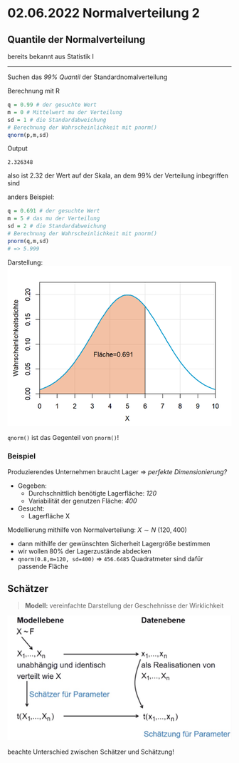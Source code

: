 # 02.06.2022 Normalverteilung 2

## Quantile der Normalverteilung

bereits bekannt aus Statistik I

---

Suchen das *99% Quantil* der Standardnomalverteilung

Berechnung mit R

```R
q = 0.99 # der gesuchte Wert
m = 0 # Mittelwert mu der Verteilung
sd = 1 # die Standardabweichung
# Berechnung der Wahrscheinlichkeit mit pnorm()
qnorm(p,m,sd)
```

Output

```
2.326348
```

also ist 2.32 der Wert auf der Skala, an dem 99% der Verteilung inbegriffen sind

anders Beispiel:

```R
q = 0.691 # der gesuchte Wert
m = 5 # das mu der Verteilung
sd = 2 # die Standardabweichung
# Berechnung der Wahrscheinlichkeit mit pnorm()
pnorm(q,m,sd) 
# => 5.999
```

Darstellung:![2022-06-02_12-39](../images/2022-06-02_12-39.png)

`qnorm()` ist das Gegenteil von `pnorm()`!

### Beispiel

Produzierendes Unternehmen braucht Lager => *perfekte Dimensionierung?*

- Gegeben:
    - Durchschnittlich benötigte Lagerfläche: *120*
    - Variabilität der genutzen Fläche: *400*
- Gesucht:
    - Lagerfläche X 

Modellierung mithilfe von Normalverteilung: $X \sim N \ (120,400)$

- dann mithilfe der gewünschten Sicherheit Lagergröße bestimmen
- wir wollen 80% der Lagerzustände abdecken 
- `qnorm(0.8,m=120, sd=400)` => `456.6485` Quadratmeter sind dafür passende Fläche



 

## Schätzer

> **Modell:** vereinfachte Darstellung der Geschehnisse der Wirklichkeit

![2022-06-02_13.06.43](../images/2022-06-02_13.06.43.jpg)

beachte Unterschied zwischen Schätzer und Schätzung!



